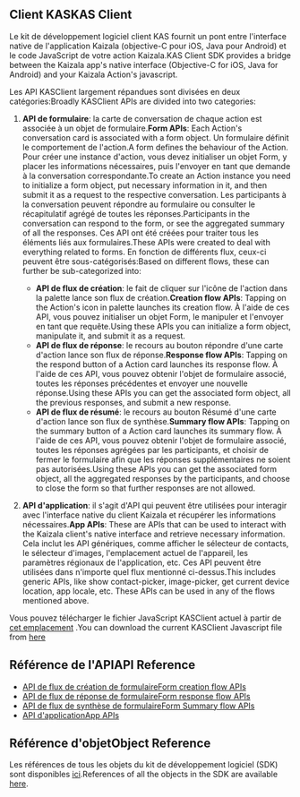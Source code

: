 ## <a name="kas-client"></a><span data-ttu-id="013b5-101">Client KAS</span><span class="sxs-lookup"><span data-stu-id="013b5-101">KAS Client</span></span>

<span data-ttu-id="013b5-102">Le kit de développement logiciel client KAS fournit un pont entre l'interface native de l'application Kaizala (objective-C pour iOS, Java pour Android) et le code JavaScript de votre action Kaizala.</span><span class="sxs-lookup"><span data-stu-id="013b5-102">KAS Client SDK provides a bridge between the Kaizala app's native interface (Objective-C for iOS, Java for Android) and your Kaizala Action's javascript.</span></span>

<span data-ttu-id="013b5-103">Les API KASClient largement répandues sont divisées en deux catégories:</span><span class="sxs-lookup"><span data-stu-id="013b5-103">Broadly KASClient APIs are divided into two categories:</span></span>
1.  <span data-ttu-id="013b5-104">**API de formulaire**: la carte de conversation de chaque action est associée à un objet de formulaire.</span><span class="sxs-lookup"><span data-stu-id="013b5-104">**Form APIs**: Each Action's conversation card is associated with a form object.</span></span> <span data-ttu-id="013b5-105">Un formulaire définit le comportement de l'action.</span><span class="sxs-lookup"><span data-stu-id="013b5-105">A form defines the behaviour of the Action.</span></span> <span data-ttu-id="013b5-106">Pour créer une instance d'action, vous devez initialiser un objet Form, y placer les informations nécessaires, puis l'envoyer en tant que demande à la conversation correspondante.</span><span class="sxs-lookup"><span data-stu-id="013b5-106">To create an Action instance you need to initialize a form object, put necessary information in it, and then submit it as a request to the respective conversation.</span></span> <span data-ttu-id="013b5-107">Les participants à la conversation peuvent répondre au formulaire ou consulter le récapitulatif agrégé de toutes les réponses.</span><span class="sxs-lookup"><span data-stu-id="013b5-107">Participants in the conversation can respond to the form, or see the aggregated summary of all the responses.</span></span> <span data-ttu-id="013b5-108">Ces API ont été créées pour traiter tous les éléments liés aux formulaires.</span><span class="sxs-lookup"><span data-stu-id="013b5-108">These APIs were created to deal with everything related to forms.</span></span> <span data-ttu-id="013b5-109">En fonction de différents flux, ceux-ci peuvent être sous-catégorisés:</span><span class="sxs-lookup"><span data-stu-id="013b5-109">Based on different flows, these can further be sub-categorized into:</span></span>
    *   <span data-ttu-id="013b5-110">**API de flux de création**: le fait de cliquer sur l'icône de l'action dans la palette lance son flux de création.</span><span class="sxs-lookup"><span data-stu-id="013b5-110">**Creation flow APIs**:  Tapping on the Action's icon in palette launches its creation flow.</span></span> <span data-ttu-id="013b5-111">À l'aide de ces API, vous pouvez initialiser un objet Form, le manipuler et l'envoyer en tant que requête.</span><span class="sxs-lookup"><span data-stu-id="013b5-111">Using these APIs you can initialize a form object, manipulate it, and submit it as a request.</span></span>
    *   <span data-ttu-id="013b5-112">**API de flux de réponse**: le recours au bouton répondre d'une carte d'action lance son flux de réponse.</span><span class="sxs-lookup"><span data-stu-id="013b5-112">**Response flow APIs**: Tapping on the respond button of a Action card launches its response flow.</span></span> <span data-ttu-id="013b5-113">À l'aide de ces API, vous pouvez obtenir l'objet de formulaire associé, toutes les réponses précédentes et envoyer une nouvelle réponse.</span><span class="sxs-lookup"><span data-stu-id="013b5-113">Using these APIs you can get the associated form object, all the previous responses, and submit a new response.</span></span>
    *   <span data-ttu-id="013b5-114">**API de flux de résumé**: le recours au bouton Résumé d'une carte d'action lance son flux de synthèse.</span><span class="sxs-lookup"><span data-stu-id="013b5-114">**Summary flow APIs**: Tapping on the summary button of a Action card launches its summary flow.</span></span> <span data-ttu-id="013b5-115">À l'aide de ces API, vous pouvez obtenir l'objet de formulaire associé, toutes les réponses agrégées par les participants, et choisir de fermer le formulaire afin que les réponses supplémentaires ne soient pas autorisées.</span><span class="sxs-lookup"><span data-stu-id="013b5-115">Using these APIs you can get the associated form object, all the aggregated responses by the participants, and choose to close the form so that further responses are not allowed.</span></span>
    
2.  <span data-ttu-id="013b5-116">**API d'application**: il s'agit d'API qui peuvent être utilisées pour interagir avec l'interface native du client Kaizala et récupérer les informations nécessaires.</span><span class="sxs-lookup"><span data-stu-id="013b5-116">**App APIs**: These are APIs that can be used to interact with the Kaizala client's native interface and retrieve necessary information.</span></span> <span data-ttu-id="013b5-117">Cela inclut les API génériques, comme afficher le sélecteur de contacts, le sélecteur d'images, l'emplacement actuel de l'appareil, les paramètres régionaux de l'application, etc. Ces API peuvent être utilisées dans n'importe quel flux mentionné ci-dessus.</span><span class="sxs-lookup"><span data-stu-id="013b5-117">This includes generic APIs, like show contact-picker, image-picker, get current device location, app locale, etc. These APIs can be used in any of the flows mentioned above.</span></span>

<span data-ttu-id="013b5-118">Vous pouvez télécharger le fichier JavaScript KASClient actuel à partir de [cet emplacement](https://manage.kaiza.la/MiniApps/DownloadSDK) .</span><span class="sxs-lookup"><span data-stu-id="013b5-118">You can download the current KASClient Javascript file from [here](https://manage.kaiza.la/MiniApps/DownloadSDK)</span></span>

## <a name="api-reference"></a><span data-ttu-id="013b5-119">Référence de l'API</span><span class="sxs-lookup"><span data-stu-id="013b5-119">API Reference</span></span>

*   [<span data-ttu-id="013b5-120">API de flux de création de formulaire</span><span class="sxs-lookup"><span data-stu-id="013b5-120">Form creation flow APIs</span></span>](generated/modules/kasclient.form.md#creation)
*   [<span data-ttu-id="013b5-121">API de flux de réponse de formulaire</span><span class="sxs-lookup"><span data-stu-id="013b5-121">Form response flow APIs</span></span>](generated/modules/kasclient.form.md#response)
*   [<span data-ttu-id="013b5-122">API de flux de synthèse de formulaire</span><span class="sxs-lookup"><span data-stu-id="013b5-122">Form Summary flow APIs</span></span>](generated/modules/kasclient.form.md#summary)
*   [<span data-ttu-id="013b5-123">API d'application</span><span class="sxs-lookup"><span data-stu-id="013b5-123">App APIs</span></span>](generated/modules/kasclient.app.md)

## <a name="object-reference"></a><span data-ttu-id="013b5-124">Référence d'objet</span><span class="sxs-lookup"><span data-stu-id="013b5-124">Object Reference</span></span>

<span data-ttu-id="013b5-125">Les références de tous les objets du kit de développement logiciel (SDK) sont disponibles [ici](objects.md).</span><span class="sxs-lookup"><span data-stu-id="013b5-125">References of all the objects in the SDK are available [here](objects.md).</span></span>
